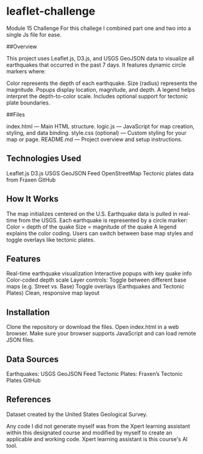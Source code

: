 # leaflet-challenge
Module 15 Challenge 
For this challege I combined part one and two into a single Js file for ease.

##Overview

This project uses Leaflet.js, D3.js, and USGS GeoJSON data to visualize all earthquakes that occurred in the past 7 days. It features dynamic circle markers where:

Color represents the depth of each earthquake.
Size (radius) represents the magnitude.
Popups display location, magnitude, and depth.
A legend helps interpret the depth-to-color scale.
Includes optional support for tectonic plate boundaries.

##Files

index.html — Main HTML structure.
logic.js — JavaScript for map creation, styling, and data binding.
style.css (optional) — Custom styling for your map or page.
README.md — Project overview and setup instructions.
## Technologies Used

Leaflet.js
D3.js
USGS GeoJSON Feed
OpenStreetMap
Tectonic plates data from Fraxen GitHub
## How It Works

The map initializes centered on the U.S.
Earthquake data is pulled in real-time from the USGS.
Each earthquake is represented by a circle marker:
Color = depth of the quake
Size = magnitude of the quake
A legend explains the color coding.
Users can switch between base map styles and toggle overlays like tectonic plates.

## Features

Real-time earthquake visualization
Interactive popups with key quake info
Color-coded depth scale
Layer controls:
Toggle between different base maps (e.g. Street vs. Base)
Toggle overlays (Earthquakes and Tectonic Plates)
Clean, responsive map layout

## Installation

Clone the repository or download the files.
Open index.html in a web browser.
Make sure your browser supports JavaScript and can load remote JSON files.

## Data Sources

Earthquakes: USGS GeoJSON Feed
Tectonic Plates: Fraxen’s Tectonic Plates GitHub


## References

Dataset created by the United States Geological Survey.

Any code I did not generate myself was from the Xpert learning assistant within this designated course and
modified by myself to create an applicable and working code. Xpert learning assistant is this course's Al tool.
